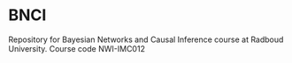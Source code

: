 # BNCI
Repository for Bayesian Networks and Causal Inference course at Radboud University. Course code NWI-IMC012
